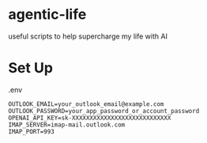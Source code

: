 # agentic-life
useful scripts to help supercharge my life with AI

# Set Up

.env
```
OUTLOOK_EMAIL=your_outlook_email@example.com
OUTLOOK_PASSWORD=your_app_password_or_account_password
OPENAI_API_KEY=sk-XXXXXXXXXXXXXXXXXXXXXXXXXXXX
IMAP_SERVER=imap-mail.outlook.com
IMAP_PORT=993
```
